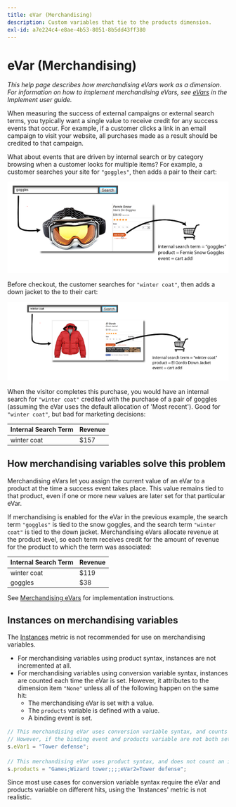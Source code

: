 ```yaml
---
title: eVar (Merchandising)
description: Custom variables that tie to the products dimension.
exl-id: a7e224c4-e8ae-4b53-8051-8b5dd43ff380
---
```

# eVar (Merchandising)

*This help page describes how merchandising eVars work as a dimension. For information on how to implement merchandising eVars, see [eVars](/help/implement/vars/page-vars/evar.md) in the Implement user guide.*

When measuring the success of external campaigns or external search terms, you typically want a single value to receive credit for any success events that occur. For example, if a customer clicks a link in an email campaign to visit your website, all purchases made as a result should be credited to that campaign.

What about events that are driven by internal search or by category browsing when a customer looks for multiple items? For example, a customer searches your site for `"goggles"`, then adds a pair to their cart: 

![Goggles example](assets/merch-example-goggles.png)

Before checkout, the customer searches for `"winter coat"`, then adds a down jacket to the to their cart: 

![Coat example](assets/merch-example-coat.png)

When the visitor completes this purchase, you would have an internal search for `"winter coat"` credited with the purchase of a pair of goggles (assuming the eVar uses the default allocation of 'Most recent'). Good for `"winter coat"`, but bad for marketing decisions: 

|  Internal Search Term  | Revenue  |
|---|---|
|  winter coat  | $157  |

## How merchandising variables solve this problem

Merchandising eVars let you assign the current value of an eVar to a product at the time a success event takes place. This value remains tied to that product, even if one or more new values are later set for that particular eVar.

If merchandising is enabled for the eVar in the previous example, the search term `"goggles"` is tied to the snow goggles, and the search term `"winter coat"` is tied to the down jacket. Merchandising eVars allocate revenue at the product level, so each term receives credit for the amount of revenue for the product to which the term was associated:

|  Internal Search Term  | Revenue  |
|---|---|
|  winter coat  | $119  |
|  goggles  | $38  |

See [Merchandising eVars](/help/implement/vars/page-vars/evar-merchandising.md) for implementation instructions.

## Instances on merchandising variables

The [Instances](../metrics/instances.md) metric is not recommended for use on merchandising variables.

* For merchandising variables using product syntax, instances are not incremented at all.
* For merchandising variables using conversion variable syntax, instances are counted each time the eVar is set. However, it attributes to the dimension item `"None"` unless all of the following happen on the same hit:
  * The merchandising eVar is set with a value.
  * The `products` variable is defined with a value.
  * A binding event is set.

```js
// This merchandising eVar uses conversion variable syntax, and counts an instance.
// However, if the binding event and products variable are not both set, the instance attributes to "None".
s.eVar1 = "Tower defense";

// This merchandising eVar uses product syntax, and does not count an instance.
s.products = "Games;Wizard tower;;;;eVar2=Tower defense";
```

Since most use cases for conversion variable syntax require the eVar and products variable on different hits, using the 'Instances' metric is not realistic.
